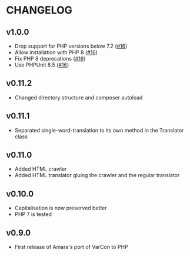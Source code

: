 # CHANGELOG

## v1.0.0

- Drop support for PHP versions below 7.2 ([#16](https://github.com/AmaraLiving/php-varcon/pull/16))
- Allow installation with PHP 8 ([#16](https://github.com/AmaraLiving/php-varcon/pull/16))
- Fix PHP 8 deprecations ([#16](https://github.com/AmaraLiving/php-varcon/pull/16))
- Use PHPUnit 8.5 ([#16](https://github.com/AmaraLiving/php-varcon/pull/16))

## v0.11.2

- Changed directory structure and composer autoload

## v0.11.1

- Separated single-word-translation to its own method in the Translator class

## v0.11.0

- Added HTML crawler
- Added HTML translator gluing the crawler and the regular translator

## v0.10.0

- Capitalisation is now preserved better
- PHP 7 is tested

## v0.9.0

- First release of Amara's port of VarCon to PHP
